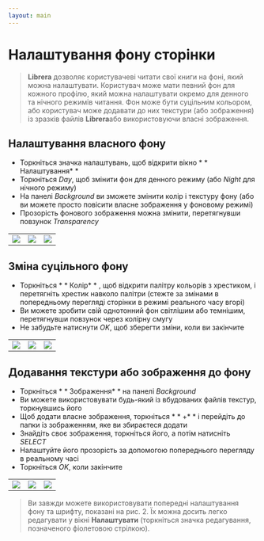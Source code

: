 ```yaml
---
layout: main
---
```


# Налаштування фону сторінки

> **Librera** дозволяє користувачеві читати свої книги на фоні, який можна налаштувати. Користувач може мати певний фон для кожного профілю, який можна налаштувати окремо для денного та нічного режимів читання. Фон може бути суцільним кольором, або користувач може додавати до них текстури (або зображення) із зразків файлів **Librera**або використовуючи власні зображення.

## Налаштування власного фону
* Торкніться значка налаштувань, щоб відкрити вікно * * Налаштування* * 
* Торкніться _Day_, щоб змінити фон для денного режиму (або _Night_ для нічного режиму)
* На панелі _Background_ ви зможете змінити колір і текстуру фону (або ви можете просто повісити власне зображення у фоновому режимі)
* Прозорість фонового зображення можна змінити, перетягнувши повзунок _Transparency_

||||
|-|-|-|
|![](1.jpg)|![](2.jpg)|![](3.jpg)|

## Зміна суцільного фону
* Торкніться * * Колір* * , щоб відкрити палітру кольорів з хрестиком, і перетягніть хрестик навколо палітри (стежте за змінами в попередньому перегляді сторінки в режимі реального часу вгорі)
* Ви можете зробити свій однотонний фон світлішим або темнішим, перетягнувши повзунок через колірну смугу
* Не забудьте натиснути _OK_, щоб зберегти зміни, коли ви закінчите

||||
|-|-|-|
|![](6.jpg)|![](5.jpg)|![](8.jpg)|

## Додавання текстури або зображення до фону
* Торкніться * * Зображення* *  на панелі _Background_
* Ви можете використовувати будь-який із вбудованих файлів текстур, торкнувшись його
* Щоб додати власне зображення, торкніться * * +* *  і перейдіть до папки із зображенням, яке ви збираєтеся додати
* Знайдіть своє зображення, торкніться його, а потім натисніть _SELECT_
* Налаштуйте його прозорість за допомогою попереднього перегляду в реальному часі
* Торкніться _OK_, коли закінчите

||||
|-|-|-|
|![](7.jpg)|![](4.jpg)|![](9.jpg)|

> Ви завжди можете використовувати попередні налаштування фону та шрифту, показані на рис. 2. Їх можна досить легко редагувати у вікні **Налаштувати** (торкніться значка редагування, позначеного фіолетовою стрілкою).
